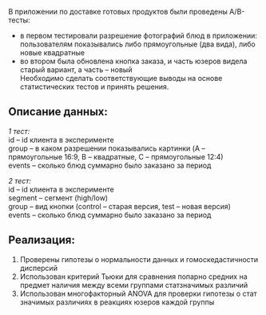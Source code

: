 В приложении по доставке готовых продуктов были проведены А/В-тесты:  
- в первом тестировали разрешение фотографий блюд в приложении: пользователям показывались либо прямоугольные (два вида), либо новые квадратные  
- во втором была обновлена кнопка заказа, и часть юзеров видела старый вариант, а часть – новый  
Необходимо сделать соответствующие выводы на основе статистических тестов и принять решения.

## Описание данных: ##  
*1 тест:*  
id – id клиента в эксперименте  
group – в каком разрешении показывались картинки (A – прямоугольные 16:9, B – квадратные, C – прямоугольные 12:4)  
events – сколько блюд суммарно было заказано за период  

*2 тест:*  
id – id клиента в эксперименте  
segment – сегмент (high/low)  
group – вид кнопки (control – старая версия, test – новая версия)  
events – сколько блюд суммарно было заказано за период  

## Реализация: ##  
1. Проверены гипотезы о нормальности данных и гомоскедастичности дисперсий
2. Использован критерий Тьюки для сравнения попарно средних на предмет наличия между всеми группами статзначимых различий
3. Использован многофакторный ANOVA для проверки гипотезы о стат значимых различиях в реакциях юзеров каждой группы
